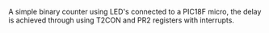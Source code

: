A simple binary counter using LED's connected to a PIC18F micro, the delay is achieved through using T2CON and PR2 registers with interrupts.

